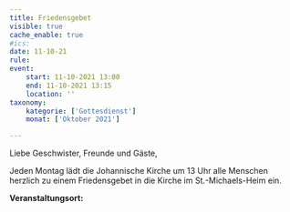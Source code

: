 ```yaml
---
title: Friedensgebet
visible: true
cache_enable: true
#ics: 
date: 11-10-21
rule: 
event:
	start: 11-10-2021 13:00
	end: 11-10-2021 13:15
	location: ''
taxonomy:
	kategorie: ['Gottesdienst']
	monat: ['Oktober 2021']

---
```

Liebe Geschwister, Freunde und Gäste,

Jeden Montag lädt die Johannische Kirche um 13 Uhr alle Menschen herzlich zu einem Friedensgebet in die Kirche im St.-Michaels-Heim ein.



**Veranstaltungsort:** 

